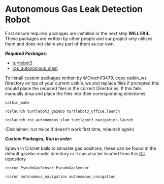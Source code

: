 # Autonomous Gas Leak Detection Robot

First ensure required packages are installed or the next step <b>WILL FAIL.</b> These packages are written by other people and our project only utilises them and does not claim any part of them as our own. 

<em><b>Required Packages</b></em>:
- [turtlebot3](https://emanual.robotis.com/docs/en/platform/turtlebot3/features/)
- [ros_autonomous_slam](https://github.com/fazildgr8/ros_autonomous_slam)


To install custom packages written by @Orochi13479, copy catkin_ws Directory on top of your current catkin_ws and replace files if prompted this should place the required files in the correct Directories. If this fails manually drop and place the files into their corresponding directories.

```
catkin_make
```
```
roslaunch turtlebot3_gazebo turtlebot3_office.launch
```
```
roslaunch ros_autonomous_slam turtlebot3_navigation.launch 
```
(Disclaimer: run twice if doesn't work first time, relaunch again)

<em><b>Custom Packages, Run in order</b></em>:

Spawn in Cricket balls to simulate gas positions, these can be found in the default gazebo model directory or it can also be located from this [Git repository](https://github.com/osrf/gazebo_models)

```
rosrun PseudoGasSensor PseudoGasSensor 
```
```
rosrun autonomous_navigation autonomous_navigation 
```
